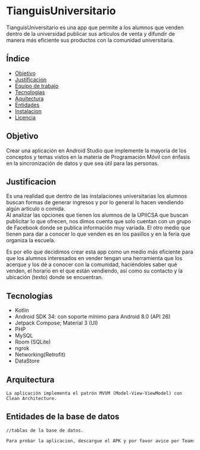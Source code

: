 # TianguisUniversitario

TianguisUniversitario es una app que permite a los alumnos que venden dentro de la universidad publicar sus artículos de venta y difundir de manera más eficiente sus productos con la comunidad universitaria.

## Índice

+ [Objetivo](#objetivo)
+ [Justificacion](#justificacion)
+ [Equipo de trabajo](#equipo-de-trabajo)
+ [Tecnologias](#tecnologias)
+ [Aquitectura](#arquitectura)
+ [Entidades](#entidades-de-la-base-de-datos)
+ [Instalacion](#instalacion)
+ [Licencia](#licencia)

## Objetivo

Crear una aplicación en Android Studio que implemente la mayoria de los conceptos y temas vistos en la materia de Programación Móvil con énfasis en la sincronización de datos y que sea útil para las personas.

## Justificacion

Es una realidad que dentro de las instalaciones universitarias los alumnos buscan formas de generar ingresos y por lo general lo hacen vendiendo algún artículo o comida.  
Al analizar las opciones que tienen los alumnos de la UPIICSA que buscan publicitar lo que ofrecen, nos dimos cuenta que solo cuentan con un grupo de Facebook donde se publica información muy variada. El otro medio que tienen para dar a conocer lo que venden es en los pasillos y en la feria que organiza la escuela.

Es por ello que decidimos crear esta app como un medio más eficiente para que los alumnos interesados en vender tengan una herramienta que los acerque y los dé a conocer con la comunidad, haciéndoles saber qué venden, el horario en el que están vendiendo, así como su contacto y la ubicación (texto) donde se encuentran.


## Tecnologias

+ Kotlin  
+ Android SDK 34: con soporte mínimo para Android 8.0 (API 26) 
+ Jetpack Compose; Material 3 (UI)
+ PHP  
+ MySQL  
+ Room (SQLite)  
+ ngrok  
+ Networking(Retrofit)
+ DataStore

## Arquitectura 
    La aplicación implementa el patrón MVVM (Model-View-ViewModel) con Clean Architecture.

## Entidades de la base de datos

    //tablas de la base de datos.


```bash
Para probar la aplicacion, descargue el APK y por favor avice por Teams a apallaresh1600@alumno.ipn.mx o al WhatsApp que se encuentra en la guia de usuario para prender el servidor. 
